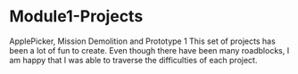 # Module1-Projects
 ApplePicker, Mission Demolition and Prototype 1
This set of projects has been a lot of fun to create. Even though there have been many roadblocks, I am happy that I was able to traverse the difficulties of each project.
